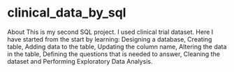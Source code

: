 # clinical_data_by_sql
About This is my second SQL project. I used clinical trial dataset. Here I have started from the start by learning: Designing a database, Creating table, Adding data to the table, Updating the column name, Altering the data in the table, Defining the questions that is needed to answer, Cleaning the dataset and Performing Exploratory Data Analysis.
